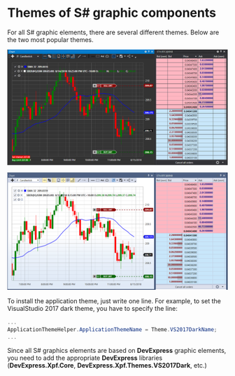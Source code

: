 # Themes of S\# graphic components

For all S\# graphic elements, there are several different themes. Below are the two most popular themes.

![API GUI Thems 01](../images/API_GUI_Thems_01.png)

![API GUI Thems 02](../images/API_GUI_Thems_02.png)

To install the application theme, just write one line. For example, to set the VisualStudio 2017 dark theme, you have to specify the line:

```cs
...                 
ApplicationThemeHelper.ApplicationThemeName = Theme.VS2017DarkName;
...
```

Since all S\# graphics elements are based on **DevExpress** graphic elements, you need to add the appropriate **DevExpress** libraries (**DevExpress.Xpf.Core**, **DevExpress.Xpf.Themes.VS2017Dark**, etc.)
